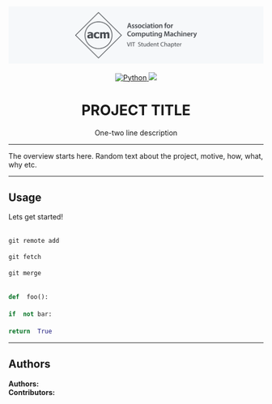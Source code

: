 ![heading_image](./acm_header.png)

<!-- forks/stars/tech stack in the form of badges from https://shields.io/ example -->
<p align="center">
<a href="https://www.python.org/">
	<img src="https://img.shields.io/badge/-Python-yellow?style=flat&logo=python" alt="Python"/>
</a>
<a href="https://github.com/Malika01/readme_template/stargazers/">
	<img src="https://img.shields.io/github/stars/Malika01/readme_template"/>
</a>
</p>

<h1 align="center"> PROJECT TITLE </h1>

<p align="center"> 
One-two line description
</p>

---

The overview starts here. Random text about the project, motive, how, what, why etc.

---

## Usage

Lets get started!
```console

git remote add

git fetch

git merge

```

```python

def  foo():

if  not bar:

return  True

```
---

## Authors
**Authors:** <!-- [author1's name](link to their github profile), [author2's name](link to their github profile) .. -->  
**Contributors:** <!-- Generate contributers list using this link - https://contributors-img.web.app/preview -->
